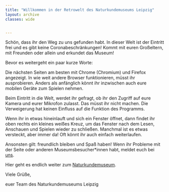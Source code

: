 ```yaml
---
title: "Willkommen in der Retrowelt des Naturkundemuseums Leipzig"
layout: archive
classes: wide


---
```


Schön, dass ihr den Weg zu uns gefunden habt. In dieser Welt ist der Eintritt frei und es gibt keine Coronabeschränkungen! Kommt mit euren Großeltern, mit Freunden oder allein und erkundet das Museum!


Bevor es weitergeht ein paar kurze Worte:

Die nächsten Seiten am besten mit Chrome (Chromium) und Firefox angezeigt. In wie weit andere Browser funktionieren, müsst ihr ausprobieren. Anders als anfänglich könnt ihr inzwischen auch eure mobilen Geräte zum Spielen nehmen.

Beim Eintritt in die Welt, werdet ihr gefragt, ob ihr den Zugriff auf eure Kamera und eurer Mikrofon zulasst. Das müsst ihr nicht machen. Die Verweigerung hat keinen Einfluss auf die Funktion des Programms.

Wenn ihr in etwas hineinlauft und sich ein Fenster öffnet, dann findet ihr oben rechts ein kleines weißes Kreuz, um das Fenster nach dem Lesen, Anschauen und Spielen wieder zu schließen. Manchmal ist es etwas versteckt, aber immer da! Oft könnt ihr auch einfach weiterlaufen.

Ansonsten gilt: freundlich bleiben und Spaß haben! Wenn ihr Probleme mit der Seite oder anderen Museumsbesucher*innen habt, meldet euch bei [uns](mailto:service.naturkundemuseum@leipzig.de).


Hier geht es endlich weiter zum [Naturkundemuseum](https://play.workadventu.re/_/global/kunstpixel.github.io/2DWorld/Naturkundemuseum_Vorgarten.json).


Viele Grüße,

euer Team des Naturkundemuseums Leipzig
